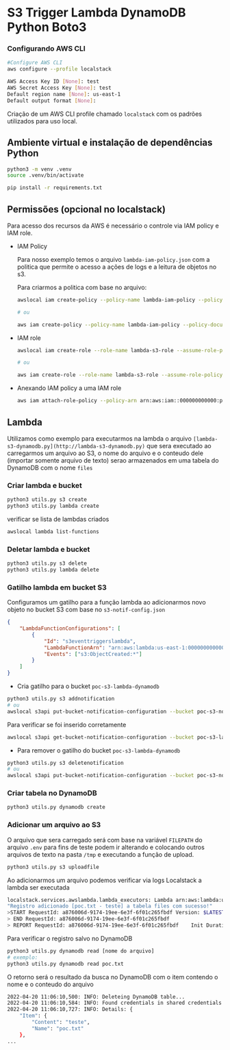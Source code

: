 # S3 Trigger Lambda DynamoDB Python Boto3

### Configurando AWS CLI

```bash
#Configure AWS CLI
aws configure --profile localstack

AWS Access Key ID [None]: test
AWS Secret Access Key [None]: test
Default region name [None]: us-east-1
Default output format [None]:
```

Criação de um AWS CLI profile chamado `localstack` com os padrões utilizados para uso local.

## Ambiente virtual e instalação de dependências Python

```bash
python3 -m venv .venv
source .venv/bin/activate

pip install -r requirements.txt
```

## Permissões (opcional no localstack)

Para acesso dos recursos da AWS é necessário o controle via IAM policy e IAM role.

- IAM Policy
    
    Para nosso exemplo temos o arquivo `lambda-iam-policy.json` com a politica que permite o acesso a ações de logs e a leitura de objetos no s3.
    
    Para criarmos a politica com base no arquivo:
    
    ```bash
    awslocal iam create-policy --policy-name lambda-iam-policy --policy-document file://lambda-iam-policy.json
    
    # ou
    
    aws iam create-policy --policy-name lambda-iam-policy --policy-document file://lambda-iam-policy.json --endpoint-url http://localhost:4566
    ```
    

- IAM role
    
    ```bash
    awslocal iam create-role --role-name lambda-s3-role --assume-role-policy-document "{"Version": "2012-10-17","Statement": [{ "Effect": "Allow", "Principal": {"Service": "lambda.amazonaws.com"}, "Action": "sts:AssumeRole"}]}"
    
    # ou 
    
    aws iam create-role --role-name lambda-s3-role --assume-role-policy-document "{"Version": "2012-10-17","Statement": [{ "Effect": "Allow", "Principal": {"Service": "lambda.amazonaws.com"}, "Action": "sts:AssumeRole"}]}"  --endpoint-url http://localhost:4566
    ```
    

- Anexando IAM policy a uma IAM role
    
    ```bash
    aws iam attach-role-policy --policy-arn arn:aws:iam::000000000000:policy/lambda-iam-policy --role-name lambda-s3-role --endpoint-url http://localhost:4566
    ```
    

## Lambda

Utilizamos como exemplo para executarmos na lambda o arquivo `[lambda-s3-dynamodb.py](http://lambda-s3-dynamodb.py)` que sera executado ao carregarmos um arquivo ao S3, o nome do arquivo e o conteudo dele (importar somente arquivo de texto) serao armazenados em uma tabela do DynamoDB com o nome `files`

### Criar lambda e bucket

```bash
python3 utils.py s3 create
python3 utils.py lambda create
```

verificar se lista de lambdas criados

```bash
awslocal lambda list-functions
```

### Deletar lambda e bucket

```bash
python3 utils.py s3 delete
python3 utils.py lambda delete
```

### Gatilho lambda em bucket S3

Configuramos um gatilho para a função lambda ao adicionarmos novo objeto no bucket S3 com base no `s3-notif-config.json`

```json
{
    "LambdaFunctionConfigurations": [
        {
            "Id": "s3eventtriggerslambda",
            "LambdaFunctionArn": "arn:aws:lambda:us-east-1:000000000000:function:lambda-s3-dynamodb",
            "Events": ["s3:ObjectCreated:*"]
        }
    ]
}
```

- Cria gatilho para o bucket `poc-s3-lambda-dynamodb`

```bash
python3 utils.py s3 addnotification
# ou
awslocal s3api put-bucket-notification-configuration --bucket poc-s3-notif-lambda --notification-configuration file://s3-notif-config.json
```

Para verificar se foi inserido corretamente

```bash
awslocal s3api get-bucket-notification-configuration --bucket poc-s3-lambda-dynamodb
```

- Para remover o gatilho do bucket `poc-s3-lambda-dynamodb`

```bash
python3 utils.py s3 deletenotification
# ou
awslocal s3api put-bucket-notification-configuration --bucket poc-s3-notif-lambda --notification-configuration="{}"
```

### Criar tabela no DynamoDB

```bash
python3 utils.py dynamodb create
```

### Adicionar um arquivo ao S3

O arquivo que sera carregado será com base na variável `FILEPATH` do arquivo `.env` para fins de teste podem ir alterando e colocando outros arquivos de texto na pasta `/tmp` e executando a função de upload.

```bash
python3 utils.py s3 uploadfile
```

Ao adicionarmos um arquivo podemos verificar via logs Localstack a lambda ser executada 

```bash
localstack.services.awslambda.lambda_executors: Lambda arn:aws:lambda:us-east-1:000000000000:function:lambda-s3-dynamodb result / log output:
"Registro adicionado [poc.txt - teste] a tabela files com sucesso!"
>START RequestId: a876006d-9174-19ee-6e3f-6f01c265fbdf Version: $LATEST
> END RequestId: a876006d-9174-19ee-6e3f-6f01c265fbdf
> REPORT RequestId: a876006d-9174-19ee-6e3f-6f01c265fbdf	Init Duration: 891.92 ms	Duration: 671.54 ms	Billed Duration: 672 ms	Memory Size: 1536 MB	Max Memory Used: 42 MB
```

Para verificar o registro salvo no DynamoDB

```bash
python3 utils.py dynamodb read [nome do arquivo]
# exemplo:
python3 utils.py dynamodb read poc.txt
```

O retorno será o resultado da busca no DynamoDB com o item contendo o nome e o conteudo do arquivo

```bash
2022-04-20 11:06:10,500: INFO: Deleteing DynamoDB table...
2022-04-20 11:06:10,584: INFO: Found credentials in shared credentials file: ~/.aws/credentials
2022-04-20 11:06:10,727: INFO: Details: {
    "Item": {
        "Content": "teste",
        "Name": "poc.txt"
    },
...
```
